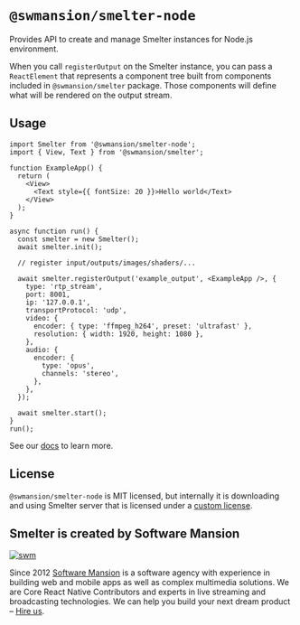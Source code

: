 # `@swmansion/smelter-node`

Provides API to create and manage Smelter instances for Node.js environment.

When you call `registerOutput` on the Smelter instance, you can pass a `ReactElement` that represents a component tree built from components included in `@swmansion/smelter` package. Those components will define what will be rendered on the output stream.

## Usage

```tsx
import Smelter from '@swmansion/smelter-node';
import { View, Text } from '@swmansion/smelter';

function ExampleApp() {
  return (
    <View>
      <Text style={{ fontSize: 20 }}>Hello world</Text>
    </View>
  );
}

async function run() {
  const smelter = new Smelter();
  await smelter.init();

  // register input/outputs/images/shaders/...

  await smelter.registerOutput('example_output', <ExampleApp />, {
    type: 'rtp_stream',
    port: 8001,
    ip: '127.0.0.1',
    transportProtocol: 'udp',
    video: {
      encoder: { type: 'ffmpeg_h264', preset: 'ultrafast' },
      resolution: { width: 1920, height: 1080 },
    },
    audio: {
      encoder: {
        type: 'opus',
        channels: 'stereo',
      },
    },
  });

  await smelter.start();
}
run();
```

See our [docs](https://smelter.dev/docs) to learn more.

## License

`@swmansion/smelter-node` is MIT licensed, but internally it is downloading and using Smelter server that is licensed
under a [custom license](https://github.com/software-mansion/smelter/blob/master/LICENSE).

## Smelter is created by Software Mansion

[![swm](https://logo.swmansion.com/logo?color=white&variant=desktop&width=150&tag=smelter-github 'Software Mansion')](https://swmansion.com)

Since 2012 [Software Mansion](https://swmansion.com) is a software agency with experience in building web and mobile apps as well as complex multimedia solutions. We are Core React Native Contributors and experts in live streaming and broadcasting technologies. We can help you build your next dream product – [Hire us](https://swmansion.com/contact/projects?utm_source=smelter&utm_medium=readme).
